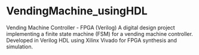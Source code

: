 # VendingMachine_usingHDL
Vending Machine Controller - FPGA (Verilog) A digital design project implementing a finite state machine (FSM) for a vending machine controller. Developed in Verilog HDL using Xilinx Vivado for FPGA synthesis and simulation.
